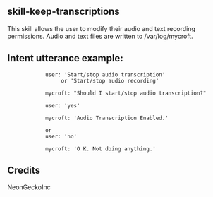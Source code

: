 ## skill-keep-transcriptions
This skill allows the user to modify their audio and text recording permissions. Audio and text files are written to /var/log/mycroft.

## Intent utterance example:
                user: 'Start/stop audio transcription'
                     or 'Start/stop audio recording'

                mycroft: "Should I start/stop audio transcription?"

                user: 'yes'

                mycroft: 'Audio Transcription Enabled.'

                or
                user: 'no'

                mycroft: 'O K. Not doing anything.'

## Credits
NeonGeckoInc
